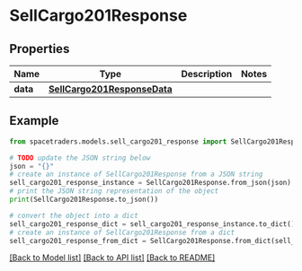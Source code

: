 # SellCargo201Response



## Properties

Name | Type | Description | Notes
------------ | ------------- | ------------- | -------------
**data** | [**SellCargo201ResponseData**](SellCargo201ResponseData.md) |  | 

## Example

```python
from spacetraders.models.sell_cargo201_response import SellCargo201Response

# TODO update the JSON string below
json = "{}"
# create an instance of SellCargo201Response from a JSON string
sell_cargo201_response_instance = SellCargo201Response.from_json(json)
# print the JSON string representation of the object
print(SellCargo201Response.to_json())

# convert the object into a dict
sell_cargo201_response_dict = sell_cargo201_response_instance.to_dict()
# create an instance of SellCargo201Response from a dict
sell_cargo201_response_from_dict = SellCargo201Response.from_dict(sell_cargo201_response_dict)
```
[[Back to Model list]](../README.md#documentation-for-models) [[Back to API list]](../README.md#documentation-for-api-endpoints) [[Back to README]](../README.md)


